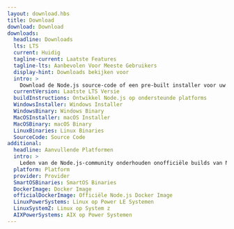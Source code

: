 ```yaml
---
layout: download.hbs
title: Download
download: Download
downloads:
  headline: Downloads
  lts: LTS
  current: Huidig
  tagline-current: Laatste Features
  tagline-lts: Aanbevolen Voor Meeste Gebruikers
  display-hint: Downloads bekijken voor
  intro: >
    Download de Node.js source-code of een pre-built installer voor uw platform, en begin vandaag nog met ontwikkelen.
  currentVersion: Laatste LTS Versie
  buildInstructions: Ontwikkel Node.js op ondersteunde platforms
  WindowsInstaller: Windows Installer
  WindowsBinary: Windows Binary
  MacOSInstaller: macOS Installer
  MacOSBinary: macOS Binary
  LinuxBinaries: Linux Binaries
  SourceCode: Source Code
additional:
  headline: Aanvullende Platformen
  intro: >
    Leden van de Node.js-community onderhouden onofficiële builds van Node.js voor aanvullende platformen. Houd er rekening mee dat deze builds niet worden ondersteund doot het Node.js-kernteam en mogelijk niet op hetzelfde buildniveau zijn als de huidige Node.js-release.
  platform: Platform
  provider: Provider
  SmartOSBinaries: SmartOS Binaries
  DockerImage: Docker Image
  officialDockerImage: Officiële Node.js Docker Image
  LinuxPowerSystems: Linux op Power LE Systemen
  LinuxSystemZ: Linux op System z
  AIXPowerSystems: AIX op Power Systemen
---
```


